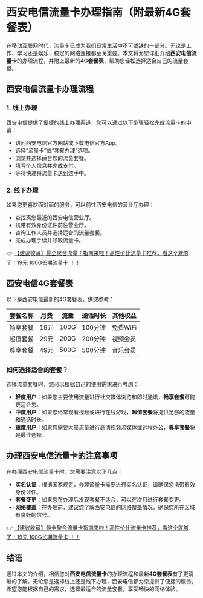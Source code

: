 # 西安电信流量卡办理指南（附最新4G套餐表）

在移动互联网时代，流量卡已成为我们日常生活中不可或缺的一部分。无论是工作、学习还是娱乐，稳定的网络连接都至关重要。本文将为您详细介绍**西安电信流量卡**的办理流程，并附上最新的**4G套餐表**，帮助您轻松选择适合自己的流量套餐。

## 西安电信流量卡办理流程

### 1. 线上办理
西安电信提供了便捷的线上办理渠道，您可以通过以下步骤轻松完成流量卡的申请：
- 访问西安电信官方网站或下载电信官方App。
- 选择“流量卡”或“套餐办理”选项。
- 浏览并选择适合您的流量套餐。
- 填写个人信息并完成支付。
- 等待快递将流量卡送到您手中。

### 2. 线下办理
如果您更喜欢面对面的服务，可以前往西安电信的营业厅办理：
- 查找离您最近的西安电信营业厅。
- 携带有效身份证件前往营业厅。
- 咨询工作人员并选择适合的流量套餐。
- 完成办理手续并领取流量卡。

👉 [【建议收藏】最全聚合流量卡指南来啦！高性价比流量卡推荐，看这个就够了！19元 100G长期流量卡 ！！](https://bit.ly/Liuliangka)

## 西安电信4G套餐表

以下是西安电信最新的4G套餐表，供您参考：

| 套餐名称 | 月费 | 流量 | 通话时长 | 其他权益 |
| -------- | ---- | ---- | -------- | -------- |
| 畅享套餐 | 19元 | 100G | 100分钟 | 免费WiFi |
| 超值套餐 | 29元 | 200G | 200分钟 | 视频会员 |
| 尊享套餐 | 49元 | 500G | 500分钟 | 音乐会员 |

### 如何选择适合的套餐？
选择流量套餐时，您可以根据自己的使用需求进行考虑：
- **轻度用户**：如果您主要使用流量进行社交媒体浏览和即时通讯，**畅享套餐**可能更适合您。
- **中度用户**：如果您经常观看视频或进行在线游戏，**超值套餐**将提供足够的流量和通话时长。
- **重度用户**：如果您需要大量流量进行高清视频流媒体或远程办公，**尊享套餐**将是最佳选择。

## 办理西安电信流量卡的注意事项

在办理西安电信流量卡时，您需要注意以下几点：
- **实名认证**：根据国家规定，办理流量卡需要进行实名认证，请确保您携带有效身份证件。
- **套餐变更**：如果您在办理后发现套餐不适合，可以在次月进行套餐变更。
- **网络覆盖**：在办理前，建议您了解西安电信的网络覆盖情况，确保您所在区域有良好的信号。

👉 [【建议收藏】最全聚合流量卡指南来啦！高性价比流量卡推荐，看这个就够了！19元 100G长期流量卡 ！！](https://bit.ly/Liuliangka)

## 结语

通过本文的介绍，相信您对**西安电信流量卡**的办理流程和最新**4G套餐表**有了更清晰的了解。无论您是选择线上还是线下办理，西安电信都为您提供了便捷的服务。希望您能根据自己的需求，选择最适合的流量套餐，享受畅快的网络体验。